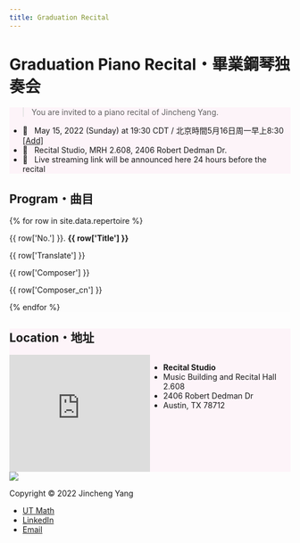 ```yaml
---
title: Graduation Recital
---
```


<html>
<head>
<title>{{page.title}}</title>
<meta name="viewport" content="width=device-width, initial-scale=0.8">
<link rel="stylesheet" type="text/css" href="/users/jcyang/css/recital.css">
</head>

<body>


<h1>Graduation Piano Recital・畢業鋼琴独奏会</h1>

<div style="background-color:#fdf4f9" id="info">
<div class="content" markdown="1">
<blockquote>You are invited to a piano recital of Jincheng Yang.</blockquote>

* 📅 &nbsp; May 15, 2022 (Sunday) at 19:30 CDT / 北京時間5月16日周一早上8:30 [[Add]](/users/jcyang/assets/files/recital.ics)
* 📍 &nbsp; Recital Studio, MRH 2.608, 2406 Robert Dedman Dr.
* 🔗 &nbsp; Live streaming link will be announced here 24 hours before the recital

</div>
</div>

<div style="background-color:#fcfcfc" id="program">
<div class="content">

<h2>Program・曲目</h2>

{% for row in site.data.repertoire %}
<p class='title'>
{{ row['No.'] }}. <b>{{ row['Title'] }}</b>
</p>
<p class='translate'>{{ row['Translate'] }}</p>
<p class='composer'>{{ row['Composer'] }}</p>
<p class='composer_cn'>{{ row['Composer_cn'] }}</p>
{% endfor %}

</div>
</div>

<div style="background-color:#fdf4f9" id="address">
<div class="content" markdown="1">

## Location・地址

<div style="display:grid;grid-template-columns: 1fr 1fr;grid-template-rows:15em;grid-template-areas:'map text'" markdown="1">
<iframe src="https://www.google.com/maps/embed?pb=!1m18!1m12!1m3!1d215.32714635339127!2d-97.73060517844304!3d30.28738965154808!2m3!1f0!2f0!3f0!3m2!1i1024!2i768!4f13.1!3m3!1m2!1s0x8644b590064328db%3A0x91e0897277a94cc2!2sRecital%20Studio!5e0!3m2!1sen!2sus!4v1651427348198!5m2!1sen!2sus" style="border:0;" allowfullscreen="" height="100%" width="100%" loading="lazy" referrerpolicy="no-referrer-when-downgrade"></iframe>

* __Recital Studio__
* Music Building and Recital Hall 2.608
* 2406 Robert Dedman Dr
* Austin, TX 78712

</div>

</div>
</div>

<footer>
<div id="footer-container">
<a href="https://www.utexas.edu"><img id="logo" src="https://www.utexas.edu/sites/all/themes/utexas/img/general/logo.svg"></a>
<p id="copyright">Copyright © 2022 Jincheng Yang</p>
<ul>
<li id="utmath"><a href="https://www.ma.utexas.edu/">UT Math</a></li>
<li><a href="https://www.linkedin.com/in/jincheng-yang/">LinkedIn</a></li>
<!-- <li><a href="https://github.com/jincheng-yang">GitHub</a></li> -->
<li><a href="mailto:jcyang@math.utexas.edu">Email</a></li>
</ul>
</div>
</footer>

</body>
</html>